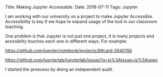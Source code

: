 Title: Making Jupyter Accessable.
Date: 2018-07-11
Tags: Jupyter

I am working with our university on a project to make Jupyter Accessible.  Accessibility is key if we hope to expand usage of the tool in our classroom teaching.


One problem is that Jupyter is not just one project, it is many projects and acessiblity touches each one in different ways.  For example:

https://github.com/jupyter/notebook/projects/8#card-2640156

https://github.com/jupyterlab/jupyterlab/issues?q=is%3Aissue+is%3Aopen

I started the proecess by doing an independent audit. 

